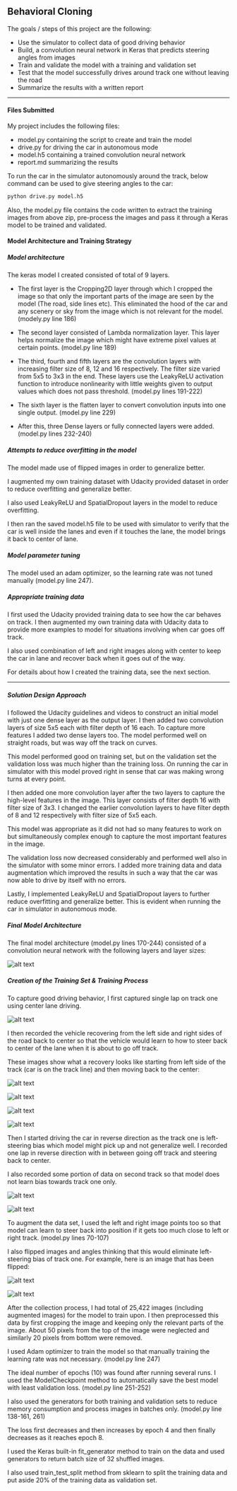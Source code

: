 ## **Behavioral Cloning**


The goals / steps of this project are the following:
* Use the simulator to collect data of good driving behavior
* Build, a convolution neural network in Keras that predicts steering angles from images
* Train and validate the model with a training and validation set
* Test that the model successfully drives around track one without leaving the road
* Summarize the results with a written report


[//]: # (Image References)

[image1]: ./sample_images/model_summary.png "Model Visualization"
[image2]: .//sample_images/center_2017_11_17_20_02_06_742.jpg "Center Image"
[image3]: .//sample_images/center_2017_11_17_20_02_25_717.jpg "Center Image 1"
[image4]: .//sample_images/center_2017_11_17_20_02_26_722.jpg "Center Image 2"
[image5]: .//sample_images/center_2017_11_17_20_02_27_753.jpg "Center Image 3"
[image6]: .//sample_images/center_2017_11_17_20_02_28_719.jpg "Center Image 4"
[image7]: .//sample_images/center_2017_11_17_20_04_19_244.jpg "Center Image pt2 1"
[image8]: .//sample_images/center_2017_11_17_20_04_21_398.jpg "Center Image pt2 2"

[image9]: .//sample_images/center_2017_11_17_19_56_38_414.jpg "Original Image"
[image10]: .//sample_images/flipped_image.jpg "Flipped Image"


---
#### Files Submitted

My project includes the following files:
* model.py containing the script to create and train the model
* drive.py for driving the car in autonomous mode
* model.h5 containing a trained convolution neural network
* report.md summarizing the results

To run the car in the simulator autonomously around the track, below command can be used to give steering angles to the car:

```sh
python drive.py model.h5
```

Also, the model.py file contains the code written to extract the training images from above zip, pre-process the images and pass it through a Keras model to be trained and validated.


#### Model Architecture and Training Strategy

##### Model architecture
The keras model I created consisted of total of 9 layers.

* The first layer is the Cropping2D layer through which I cropped the image so that only the important parts of the image are seen by the model (The road, side lines etc). This eliminated the hood of the car and any scenery or sky from the image which is not relevant for the model.
(modely.py line 186)

* The second layer consisted of Lambda normalization layer. This layer helps normalize the image which might have extreme pixel values at certain points.
(model.py line 189)

* The third, fourth and fifth layers are the convolution layers with increasing filter size of 8, 12 and 16 respectively. The filter size varied from 5x5 to 3x3 in the end. These layers use the LeakyReLU activation function to introduce nonlinearity with little weights given to output values which does not pass threshold.
(model.py lines 191-222)

* The sixth layer is the flatten layer to convert convolution inputs into one single output.
(model.py line 229)

* After this, three Dense layers or fully connected layers were added.
(model.py lines 232-240)


##### Attempts to reduce overfitting in the model
The model made use of flipped images in order to generalize better.

I augmented my own training dataset with Udacity provided dataset in order to reduce overfitting and generalize better.

I also used LeakyReLU and SpatialDropout layers in the model to reduce overfitting.

I then ran the saved model.h5 file to be used with simulator to verify that the car is well inside the lanes and even if it touches the lane, the model brings it back to center of lane.


##### Model parameter tuning

The model used an adam optimizer, so the learning rate was not tuned manually (model.py line 247).


##### Appropriate training data

I first used the Udacity provided training data to see how the car behaves on track. I then augmented my own training data with Udacity data to provide more examples to model for situations involving when car goes off track.

I also used combination of left and right images along with center to keep the car in lane and recover back when it goes out of the way.

For details about how I created the training data, see the next section.

---
##### Solution Design Approach

I followed the Udacity guidelines and videos to construct an initial model with just one dense layer as the output layer. I then added two convolution layers of size 5x5 each with filter depth of 16 each. To capture more features I added two dense layers too. The model performed well on straight roads, but was way off the track on curves.

This model performed good on training set, but on the validation set the validation loss was much higher than the training loss. On running the car in simulator with this model proved right in sense that car was making wrong turns at every point.

I then added one more convolution layer after the two layers to capture the high-level features in the image. This layer consists of filter depth 16 with filter size of 3x3. I changed the earlier convolution layers to have filter depth of 8 and 12 respectively with filter size of 5x5 each.

This model was appropriate as it did not had so many features to work on but simultaneously complex enough to capture the most important features in the image.

The validation loss now decreased considerably and performed well also in the simulator with some minor errors. I added more training data and data augmentation which improved the results in such a way that the car was now able to drive by itself with no errors.

Lastly, I implemented LeakyReLU and SpatialDropout layers to further reduce overfitting and generalize better. This is evident when running the car in simulator in autonomous mode.


##### Final Model Architecture

The final model architecture (model.py lines 170-244) consisted of a convolution neural network with the following layers and layer sizes:

![alt text][image1]

##### Creation of the Training Set & Training Process

To capture good driving behavior, I first captured single lap on track one using center lane driving.

![alt text][image2]

I then recorded the vehicle recovering from the left side and right sides of the road back to center so that the vehicle would learn to how to steer back to center of the lane when it is about to go off track.

These images show what a recovery looks like starting from left side of the track (car is on the track line) and then moving back to the center:

![alt text][image3]

![alt text][image4]

![alt text][image5]

![alt text][image6]

Then I started driving the car in reverse direction as the track one is left-steering bias which model might pick up and not generalize well. I recorded one lap in reverse direction with in between going off track and steering back to center.


I also recorded some portion of data on second track so that model does not learn bias towards track one only.

![alt text][image7]

![alt text][image8]


To augment the data set, I used the left and right image points too so that model can learn to steer back into position if it gets too much close to left or right track.
(model.py lines 70-107)


I also flipped images and angles thinking that this would eliminate left-steering bias of track one. For example, here is an image that has been flipped:

![alt text][image9]

![alt text][image10]


After the collection process, I had total of 25,422 images (including augmented images) for the model to train upon. I then preprocessed this data by first cropping the image and keeping only the relevant parts of the image. About 50 pixels from the top of the image were neglected and similarly 20 pixels from bottom were removed.

I used Adam optimizer to train the model so that manually training the learning rate was not necessary.
(model.py line 247)

The ideal number of epochs (10) was found after running several runs.
I used the ModelCheckpoint method to automatically save the best model with least validation loss.
(model.py line 251-252)

I also used the generators for both training and validation sets to reduce memory consumption and process images in batches only.
(model.py line 138-161, 261)

The loss first decreases and then increases by epoch 4 and then finally decreases as it reaches epoch 8.

I used the Keras built-in fit_generator method to train on the data and used generators to return batch size of 32 shuffled images.

I also used train_test_split method from sklearn to split the training data and put aside 20% of the training data as validation set.

